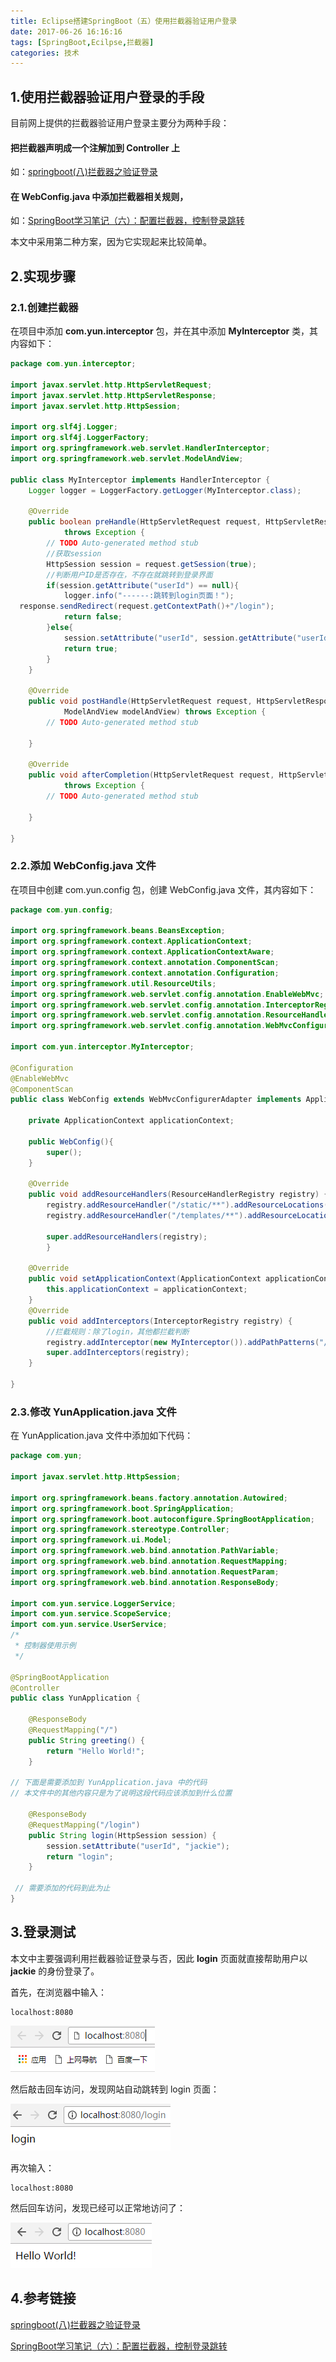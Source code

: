 ```yaml
---
title: Eclipse搭建SpringBoot（五）使用拦截器验证用户登录
date: 2017-06-26 16:16:16
tags: [SpringBoot,Ecilpse,拦截器]
categories: 技术
---
```


## 1.使用拦截器验证用户登录的手段

目前网上提供的拦截器验证用户登录主要分为两种手段：

#### 把拦截器声明成一个注解加到 Controller 上

如：[springboot(八)拦截器之验证登录](http://blog.csdn.net/u011493599/article/details/53942757)

#### 在 WebConfig.java 中添加拦截器相关规则，

如：[SpringBoot学习笔记（六）：配置拦截器，控制登录跳转](http://blog.csdn.net/jalon2015/article/details/71423974)

本文中采用第二种方案，因为它实现起来比较简单。

## 2.实现步骤

### 2.1.创建拦截器

在项目中添加 **com.yun.interceptor** 包，并在其中添加 **MyInterceptor** 类，其内容如下：

```java
package com.yun.interceptor;

import javax.servlet.http.HttpServletRequest;
import javax.servlet.http.HttpServletResponse;
import javax.servlet.http.HttpSession;

import org.slf4j.Logger;
import org.slf4j.LoggerFactory;
import org.springframework.web.servlet.HandlerInterceptor;
import org.springframework.web.servlet.ModelAndView;

public class MyInterceptor implements HandlerInterceptor {
    Logger logger = LoggerFactory.getLogger(MyInterceptor.class);

    @Override
    public boolean preHandle(HttpServletRequest request, HttpServletResponse response, Object handler)
            throws Exception {
        // TODO Auto-generated method stub
        //获取session
        HttpSession session = request.getSession(true);
        //判断用户ID是否存在，不存在就跳转到登录界面
        if(session.getAttribute("userId") == null){
            logger.info("------:跳转到login页面！");
  response.sendRedirect(request.getContextPath()+"/login");
            return false;
        }else{
            session.setAttribute("userId", session.getAttribute("userId"));
            return true;
        }
    }

    @Override
    public void postHandle(HttpServletRequest request, HttpServletResponse response, Object handler,
            ModelAndView modelAndView) throws Exception {
        // TODO Auto-generated method stub

    }

    @Override
    public void afterCompletion(HttpServletRequest request, HttpServletResponse response, Object handler, Exception ex)
            throws Exception {
        // TODO Auto-generated method stub

    }

}
```

### 2.2.添加 WebConfig.java 文件

在项目中创建 com.yun.config 包，创建 WebConfig.java 文件，其内容如下：

```java
package com.yun.config;

import org.springframework.beans.BeansException;
import org.springframework.context.ApplicationContext;
import org.springframework.context.ApplicationContextAware;
import org.springframework.context.annotation.ComponentScan;
import org.springframework.context.annotation.Configuration;
import org.springframework.util.ResourceUtils;
import org.springframework.web.servlet.config.annotation.EnableWebMvc;
import org.springframework.web.servlet.config.annotation.InterceptorRegistry;
import org.springframework.web.servlet.config.annotation.ResourceHandlerRegistry;
import org.springframework.web.servlet.config.annotation.WebMvcConfigurerAdapter;

import com.yun.interceptor.MyInterceptor;

@Configuration
@EnableWebMvc
@ComponentScan
public class WebConfig extends WebMvcConfigurerAdapter implements ApplicationContextAware {

    private ApplicationContext applicationContext;

    public WebConfig(){
        super();
    }

    @Override
    public void addResourceHandlers(ResourceHandlerRegistry registry) {
        registry.addResourceHandler("/static/**").addResourceLocations(ResourceUtils.CLASSPATH_URL_PREFIX+"/static/");
        registry.addResourceHandler("/templates/**").addResourceLocations(ResourceUtils.CLASSPATH_URL_PREFIX+"/templates/");

        super.addResourceHandlers(registry);  
        }

    @Override
    public void setApplicationContext(ApplicationContext applicationContext) throws BeansException {
        this.applicationContext = applicationContext;
    } 
    @Override
    public void addInterceptors(InterceptorRegistry registry) {
        //拦截规则：除了login，其他都拦截判断
        registry.addInterceptor(new MyInterceptor()).addPathPatterns("/**").excludePathPatterns("/login");
        super.addInterceptors(registry);
    }

}
```

### 2.3.修改 YunApplication.java 文件

在 YunApplication.java 文件中添加如下代码：

```java
package com.yun;

import javax.servlet.http.HttpSession;

import org.springframework.beans.factory.annotation.Autowired;
import org.springframework.boot.SpringApplication;
import org.springframework.boot.autoconfigure.SpringBootApplication;
import org.springframework.stereotype.Controller;
import org.springframework.ui.Model;
import org.springframework.web.bind.annotation.PathVariable;
import org.springframework.web.bind.annotation.RequestMapping;
import org.springframework.web.bind.annotation.RequestParam;
import org.springframework.web.bind.annotation.ResponseBody;

import com.yun.service.LoggerService;
import com.yun.service.ScopeService;
import com.yun.service.UserService;
/*
 * 控制器使用示例
 */

@SpringBootApplication
@Controller
public class YunApplication {
  
    @ResponseBody
	@RequestMapping("/")
	public String greeting() {	
		return "Hello World!";
	}

// 下面是需要添加到 YunApplication.java 中的代码
// 本文件中的其他内容只是为了说明这段代码应该添加到什么位置
    
    @ResponseBody
    @RequestMapping("/login")
    public String login(HttpSession session) {
    	session.setAttribute("userId", "jackie");
        return "login";
    }
  
 // 需要添加的代码到此为止
}
```

## 3.登录测试

本文中主要强调利用拦截器验证登录与否，因此 **login** 页面就直接帮助用户以 **jackie** 的身份登录了。

首先，在浏览器中输入：

```
localhost:8080
```

![](https://raw.githubusercontent.com/JackSmithThu/MarkdownPhotos/master/201706260001.png)

然后敲击回车访问，发现网站自动跳转到 login 页面：

![](https://raw.githubusercontent.com/JackSmithThu/MarkdownPhotos/master/201706260002.png)

再次输入：

```
localhost:8080
```

然后回车访问，发现已经可以正常地访问了：

![](https://raw.githubusercontent.com/JackSmithThu/MarkdownPhotos/master/201706260003.png)

## 4.参考链接

[springboot(八)拦截器之验证登录](http://blog.csdn.net/u011493599/article/details/53942757)

[SpringBoot学习笔记（六）：配置拦截器，控制登录跳转](http://blog.csdn.net/jalon2015/article/details/71423974)





 

